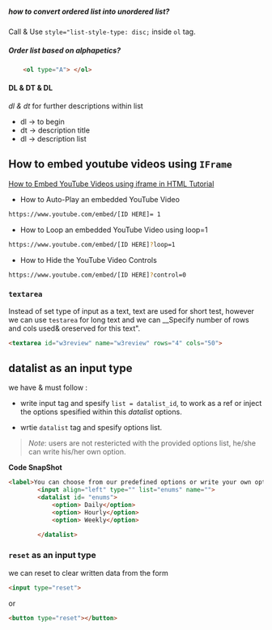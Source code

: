

##### how to convert ordered list into unordered list?


Call & Use `style="list-style-type: disc;` inside `ol` tag.



##### Order list based on alphapetics?

```html
	<ol type="A"> </ol>
```


#### DL & DT & DL

_dl & dt_ for further descriptions within list
   - dl -> to begin
   - dt -> description title
   - dl -> description list


## How to embed youtube videos using `IFrame`

[How to Embed YouTube Videos using iframe in HTML Tutorial](https://sabe.io/blog/html-embed-youtube-videos-iframe)

- How to Auto-Play an embedded YouTube Video
```bash
https://www.youtube.com/embed/[ID HERE]= 1
```
- How to Loop an embedded YouTube Video
using loop=1

```bash
https://www.youtube.com/embed/[ID HERE]?loop=1
```

- How to Hide the YouTube Video Controls

```bash
https://www.youtube.com/embed/[ID HERE]?control=0
```


### `textarea` 

Instead of set type of input as a text, text are used for short test, however we can use `testarea` for long text and we can __Specify number of rows and cols used& oreserved for this text".
```html
<textarea id="w3review" name="w3review" rows="4" cols="50">
```


## datalist as an input type

we have & must follow :

- write input tag and spesify `list = datalist_id`, to work as a ref or inject the options spesified within this _datalist_ options.

- wrtie `datalist` tag and spesify options list.

> _Note_: users are not restericted with the provided options list, he/she can write his/her own option.

__Code SnapShot__

```html
<label>You can choose from our predefined options or write your own option</label>
		<input align="left" type="" list="enums" name="">
		<datalist id= "enums">
			<option> Daily</option>
			<option> Hourly</option>
			<option> Weekly</option>

		</datalist>
```

### `reset` as an input type

we can reset to clear written data from the form
```html
<input type="reset">
``` 
or 
```html
<button type="reset"></button>
```